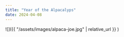 ```yaml
---
title: "Year of the Alpacalyps"
date: 2024-04-08
---
```

![]({{ "/assets/images/alpaca-joe.jpg" | relative_url }} )


